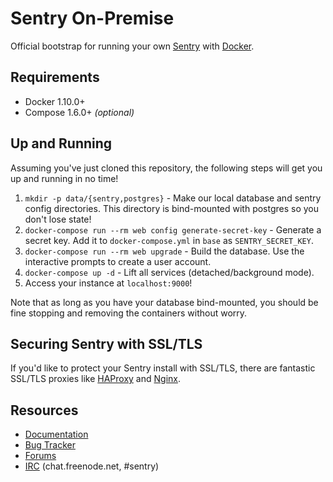 # Sentry On-Premise

Official bootstrap for running your own [Sentry](https://sentry.io/) with [Docker](https://www.docker.com/).

## Requirements

 * Docker 1.10.0+
 * Compose 1.6.0+ _(optional)_

## Up and Running

Assuming you've just cloned this repository, the following steps 
will get you up and running in no time!

1. `mkdir -p data/{sentry,postgres}` - Make our local database and sentry config directories.
    This directory is bind-mounted with postgres so you don't lose state!
2. `docker-compose run --rm web config generate-secret-key` - Generate a secret key.
    Add it to `docker-compose.yml` in `base` as `SENTRY_SECRET_KEY`.
3. `docker-compose run --rm web upgrade` - Build the database.
    Use the interactive prompts to create a user account.
4. `docker-compose up -d` - Lift all services (detached/background mode).
5. Access your instance at `localhost:9000`!

Note that as long as you have your database bind-mounted, you should
be fine stopping and removing the containers without worry.

## Securing Sentry with SSL/TLS

If you'd like to protect your Sentry install with SSL/TLS, there are
fantastic SSL/TLS proxies like [HAProxy](http://www.haproxy.org/) 
and [Nginx](http://nginx.org/).

## Resources

 * [Documentation](https://docs.sentry.io/server/installation/docker/)
 * [Bug Tracker](https://github.com/getsentry/onpremise)
 * [Forums](https://forum.sentry.io/c/on-premise)
 * [IRC](irc://chat.freenode.net/sentry) (chat.freenode.net, #sentry)
